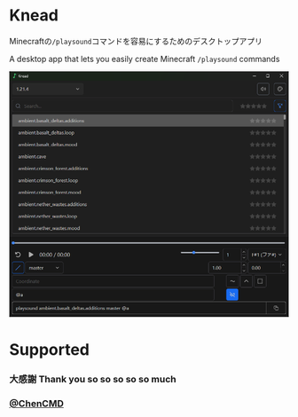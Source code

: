 # Knead
Minecraftの`/playsound`コマンドを容易にするためのデスクトップアプリ

A desktop app that lets you easily create Minecraft `/playsound` commands

![SampleImage](image.png)

# Supported
### 大感謝   Thank you so so so so so much
### [@ChenCMD](https://github.com/ChenCMD)
